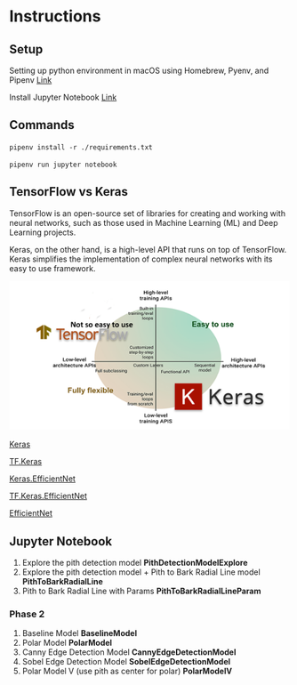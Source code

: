 # Instructions

## Setup

Setting up python environment in macOS using Homebrew, Pyenv, and Pipenv [Link](https://gist.github.com/MFarooqRajput/3aaa63b24db2d5453a523bf342f02127)

Install Jupyter Notebook [Link](https://jupyter-tutorial.readthedocs.io/en/stable/first-steps/install.html)

## Commands

`pipenv install -r ./requirements.txt`

`pipenv run jupyter notebook`


## TensorFlow vs Keras

TensorFlow is an open-source set of libraries for creating and working with neural networks, such as those used in Machine Learning (ML) and Deep Learning projects. 

Keras, on the other hand, is a high-level API that runs on top of TensorFlow. Keras simplifies the implementation of complex neural networks with its easy to use framework.

![TensorFlow-VS-Keras](extra/images/TensorFlow-VS-Keras.png)

[Keras](https://keras.io/)

[TF.Keras](https://www.tensorflow.org/api_docs/python/tf/keras)

[Keras.EfficientNet](https://keras.io/api/applications/)

[TF.Keras.EfficientNet](https://www.tensorflow.org/api_docs/python/tf/keras/applications)

[EfficientNet](https://towardsdatascience.com/complete-architectural-details-of-all-efficientnet-models-5fd5b736142)


## Jupyter Notebook

1. Explore the pith detection model **PithDetectionModelExplore**
2. Explore the pith detection model + Pith to Bark Radial Line model **PithToBarkRadialLine**
3. Pith to Bark Radial Line with Params **PithToBarkRadialLineParam**

### Phase 2

1. Baseline Model **BaselineModel**
2. Polar Model **PolarModel**
3. Canny Edge Detection Model **CannyEdgeDetectionModel**
4. Sobel Edge Detection Model **SobelEdgeDetectionModel**
5. Polar Model V (use pith as center for polar) **PolarModelV**